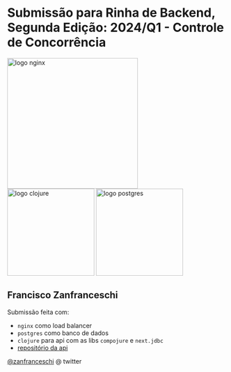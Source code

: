 # Submissão para Rinha de Backend, Segunda Edição: 2024/Q1 - Controle de Concorrência


<img src="https://upload.wikimedia.org/wikipedia/commons/c/c5/Nginx_logo.svg" alt="logo nginx" width="300" height="auto">
<br />
<img src="https://upload.wikimedia.org/wikipedia/commons/5/5d/Clojure_logo.svg" alt="logo clojure" width="200" height="auto">
<img src="https://upload.wikimedia.org/wikipedia/commons/2/29/Postgresql_elephant.svg" alt="logo postgres" width="200" height="auto">


## Francisco Zanfranceschi
Submissão feita com:
- `nginx` como load balancer
- `postgres` como banco de dados
- `clojure` para api com as libs `compojure` e `next.jdbc`
- [repositório da api](https://github.com/zanfranceschi/rinha-de-backend-2024-q1-zan-clojure)

[@zanfranceschi](https://twitter.com/zanfranceschi) @ twitter
